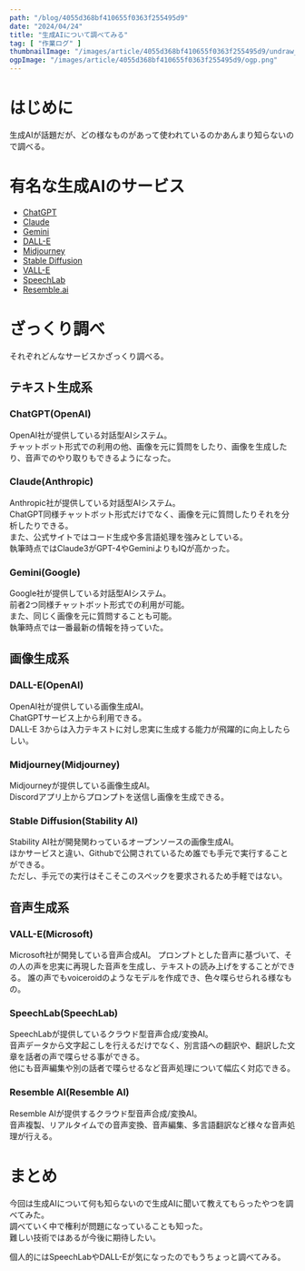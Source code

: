 ```yaml
---
path: "/blog/4055d368bf410655f0363f255495d9"
date: "2024/04/24"
title: "生成AIについて調べてみる"
tag: [ "作業ログ" ]
thumbnailImage: "/images/article/4055d368bf410655f0363f255495d9/undraw_Chat_bot_re_e2gj.png"
ogpImage: "/images/article/4055d368bf410655f0363f255495d9/ogp.png"
---
```


# はじめに

生成AIが話題だが、どの様なものがあって使われているのかあんまり知らないので調べる。

# 有名な生成AIのサービス

- [ChatGPT](https://openai.com/chatgpt)
- [Claude](https://www.anthropic.com/claude)
- [Gemini](https://gemini.google.com/)
- [DALL-E](https://openai.com/dall-e-3)
- [Midjourney](https://www.midjourney.com/home)
- [Stable Diffusion](https://ja.stability.ai/stable-diffusion)
- [VALL-E](https://www.microsoft.com/en-us/research/project/vall-e-x/)
- [SpeechLab](https://www.speechlab.ai/)
- [Resemble.ai](https://www.resemble.ai/)

# ざっくり調べ

それぞれどんなサービスかざっくり調べる。

## テキスト生成系

### ChatGPT(OpenAI)

OpenAI社が提供している対話型AIシステム。  
チャットボット形式での利用の他、画像を元に質問をしたり、画像を生成したり、音声でのやり取りもできるようになった。

### Claude(Anthropic)

Anthropic社が提供している対話型AIシステム。  
ChatGPT同様チャットボット形式だけでなく、画像を元に質問したりそれを分析したりできる。  
また、公式サイトではコード生成や多言語処理を強みとしている。  
執筆時点ではClaude3がGPT-4やGeminiよりもIQが高かった。

### Gemini(Google)

Google社が提供している対話型AIシステム。  
前者2つ同様チャットボット形式での利用が可能。  
また、同じく画像を元に質問することも可能。  
執筆時点では一番最新の情報を持っていた。

## 画像生成系

### DALL-E(OpenAI)

OpenAI社が提供している画像生成AI。  
ChatGPTサービス上から利用できる。  
DALL-E 3からは入力テキストに対し忠実に生成する能力が飛躍的に向上したらしい。

### Midjourney(Midjourney)

Midjourneyが提供している画像生成AI。  
Discordアプリ上からプロンプトを送信し画像を生成できる。

### Stable Diffusion(Stability AI)

Stability AI社が開発関わっているオープンソースの画像生成AI。  
ほかサービスと違い、Githubで公開されているため誰でも手元で実行することができる。  
ただし、手元での実行はそこそこのスペックを要求されるため手軽ではない。

## 音声生成系

### VALL-E(Microsoft)

Microsoft社が開発している音声合成AI。
プロンプトとした音声に基づいて、その人の声を忠実に再現した音声を生成し、テキストの読み上げをすることができる。
誰の声でもvoiceroidのようなモデルを作成でき、色々喋らせられる様なもの。

### SpeechLab(SpeechLab)

SpeechLabが提供しているクラウド型音声合成/変換AI。  
音声データから文字起こしを行えるだけでなく、別言語への翻訳や、翻訳した文章を話者の声で喋らせる事ができる。  
他にも音声編集や別の話者で喋らせるなど音声処理について幅広く対応できる。

### Resemble AI(Resemble AI)

Resemble AIが提供するクラウド型音声合成/変換AI。  
音声複製、リアルタイムでの音声変換、音声編集、多言語翻訳など様々な音声処理が行える。

# まとめ

今回は生成AIについて何も知らないので生成AIに聞いて教えてもらったやつを調べてみた。  
調べていく中で権利が問題になっていることも知った。  
難しい技術ではあるが今後に期待したい。

個人的にはSpeechLabやDALL-Eが気になったのでもうちょっと調べてみる。  
